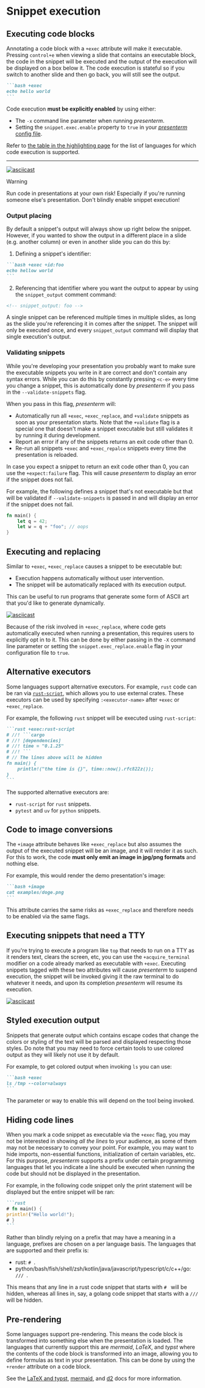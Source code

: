 # Snippet execution

## Executing code blocks

Annotating a code block with a `+exec` attribute will make it executable. Pressing `control+e` when viewing a slide that 
contains an executable block, the code in the snippet will be executed and the output of the execution will be displayed 
on a box below it. The code execution is stateful so if you switch to another slide and then go back, you will still see 
the output.

~~~markdown
```bash +exec
echo hello world
```
~~~

Code execution **must be explicitly enabled** by using either:

* The `-x` command line parameter when running _presenterm_.
* Setting the `snippet.exec.enable` property to `true` in your [_presenterm_ config 
file](../../configuration/settings.md#snippet-execution).

Refer to [the table in the highlighting page](highlighting.md#code-highlighting) for the list of languages for which 
code execution is supported.

---

[![asciicast](https://asciinema.org/a/BbAY817esxagCgPtnKUwgYnHr.svg)](https://asciinema.org/a/BbAY817esxagCgPtnKUwgYnHr)

> [!warning]
> Run code in presentations at your own risk! Especially if you're running someone else's presentation. Don't blindly 
> enable snippet execution!

### Output placing

By default a snippet's output will always show up right below the snippet. However, if you wanted to show the output in 
a different place in a slide (e.g. another column) or even in another slide you can do this by:

1. Defining a snippet's identifier:

~~~markdown
```bash +exec +id:foo
echo hellow world
```
~~~

2. Referencing that identifier where you want the output to appear by using the `snippet_output` comment command:

~~~markdown
<!-- snippet_output: foo -->
~~~

A single snippet can be referenced multiple times in multiple slides, as long as the slide you're referencing it in 
comes after the snippet. The snippet will only be executed once, and every `snippet_output` command will display that 
single execution's output.

### Validating snippets

While you're developing your presentation you probably want to make sure the executable snippets you write in it are 
correct and don't contain any syntax errors. While you can do this by constantly pressing `<c-e>` every time you change 
a snippet, this is automatically done by _presenterm_ if you pass in the `--validate-snippets` flag.

When you pass in this flag, _presenterm_ will:

* Automatically run all `+exec`, `+exec_replace`, and `+validate` snippets as soon as your presentation starts. Note 
that the `+validate` flag is a special one that doesn't make a snippet executable but still validates it by running it 
during development.
* Report an error if any of the snippets returns an exit code other than 0.
* Re-run all snippets `+exec` and `+exec_repalce` snippets every time the presentation is reloaded.

In case you expect a snippet to return an exit code other than 0, you can use the `+expect:failure` flag. This will 
cause _presenterm_ to display an error if the snippet does not fail.

For example, the following defines a snippet that's not executable but that will be validated if `--validate-snippets` 
is passed in and will display an error if the snippet does not fail.

```rust +validate +expect:failure
fn main() {
    let q = 42;
    let w = q + "foo"; // oops
}
```

## Executing and replacing

Similar to `+exec`, `+exec_replace` causes a snippet to be executable but:

* Execution happens automatically without user intervention.
* The snippet will be automatically replaced with its execution output.

This can be useful to run programs that generate some form of ASCII art that you'd like to generate dynamically.

[![asciicast](https://asciinema.org/a/hklQARZKb5sP5mavL4cGgbYXD.svg)](https://asciinema.org/a/hklQARZKb5sP5mavL4cGgbYXD)

Because of the risk involved in `+exec_replace`, where code gets automatically executed when running a presentation, 
this requires users to explicitly opt in to it. This can be done by either passing in the `-X` command line parameter
or setting the `snippet.exec_replace.enable` flag in your configuration file to `true`.

## Alternative executors

Some languages support alternative executors. For example, `rust` code can be ran via 
[`rust-script`](https://rust-script.org/), which allows you to use external crates. These executors can be used by 
specifying `:<executor-name>` after `+exec` or `+exec_replace`.

For example, the following `rust` snippet will be executed using `rust-script`:

~~~markdown
```rust +exec:rust-script
# //! ```cargo
# //! [dependencies]
# //! time = "0.1.25"
# //! ```
# // The lines above will be hidden
fn main() {
    println!("the time is {}", time::now().rfc822z());
}
```
~~~

The supported alternative executors are:

* `rust-script` for `rust` snippets.
* `pytest` and `uv` for `python` snippets.

## Code to image conversions

The `+image` attribute behaves like `+exec_replace` but also assumes the output of the executed snippet will be an 
image, and it will render it as such. For this to work, the code **must only emit an image in jpg/png formats** and 
nothing else.

For example, this would render the demo presentation's image:

~~~markdown
```bash +image
cat examples/doge.png
```
~~~

This attribute carries the same risks as `+exec_replace` and therefore needs to be enabled via the same flags.

## Executing snippets that need a TTY

If you're trying to execute a program like `top` that needs to run on a TTY as it renders text, clears the screen, etc, 
you can use the `+acquire_terminal` modifier on a code already marked as executable with `+exec`. Executing snippets 
tagged with these two attributes will cause _presenterm_ to suspend execution, the snippet will be invoked giving it the 
raw terminal to do whatever it needs, and upon its completion _presenterm_ will resume its execution.

[![asciicast](https://asciinema.org/a/AHfuJorCNRR8ZEnfwQSDR5vPT.svg)](https://asciinema.org/a/AHfuJorCNRR8ZEnfwQSDR5vPT)

## Styled execution output

Snippets that generate output which contains escape codes that change the colors or styling of the text will be parsed 
and displayed respecting those styles. Do note that you may need to force certain tools to use colored output as they 
will likely not use it by default.

For example, to get colored output when invoking `ls` you can use:

~~~markdown
```bash +exec
ls /tmp --color=always
```
~~~

The parameter or way to enable this will depend on the tool being invoked.

## Hiding code lines

When you mark a code snippet as executable via the `+exec` flag, you may not be interested in showing _all the lines_ to 
your audience, as some of them may not be necessary to convey your point. For example, you may want to hide imports, 
non-essential functions, initialization of certain variables, etc. For this purpose, _presenterm_ supports a prefix 
under certain programming languages that let you indicate a line should be executed when running the code but should not 
be displayed in the presentation.

For example, in the following code snippet only the print statement will be displayed but the entire snippet will be 
ran:

~~~markdown
```rust
# fn main() {
println!("Hello world!");
# }
```
~~~

Rather than blindly relying on a prefix that may have a meaning in a language, prefixes are chosen on a per language 
basis. The languages that are supported and their prefix is:

* rust: `# `.
* python/bash/fish/shell/zsh/kotlin/java/javascript/typescript/c/c++/go: `/// `.

This means that any line in a rust code snippet that starts with `# ` will be hidden, whereas all lines in, say, a 
golang code snippet that starts with a `/// ` will be hidden.

## Pre-rendering 

Some languages support pre-rendering. This means the code block is transformed into something else when the presentation 
is loaded. The languages that currently support this are _mermaid_, _LaTeX_, and _typst_ where the contents of the code 
block is transformed into an image, allowing you to define formulas as text in your presentation. This can be done by 
using the `+render` attribute on a code block.

See the [LaTeX and typst](latex.md), [mermaid](mermaid.md), and [d2](d2.md) docs for more information.

